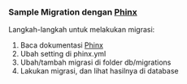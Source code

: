 ### Sample Migration dengan [Phinx](https://github.com/robmorgan/phinx)


Langkah-langkah untuk melakukan migrasi:
1. Baca dokumentasi [Phinx](https://github.com/robmorgan/phinx)
2. Ubah setting di phinx.yml
3. Ubah/tambah migrasi di folder db/migrations
4. Lakukan migrasi, dan lihat hasilnya di database
